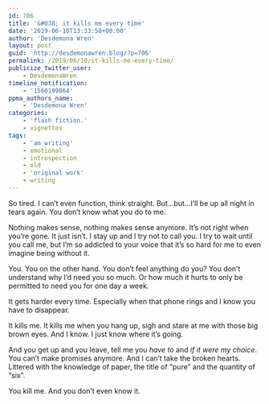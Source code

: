```yaml
---
id: 706
title: '&#038; it kills me every time'
date: '2019-06-10T13:33:50+00:00'
author: 'Desdemona Wren'
layout: post
guid: 'http://desdemonawren.blog/?p=706'
permalink: /2019/06/10/it-kills-me-every-time/
publicize_twitter_user:
    - DesdemonaWren
timeline_notification:
    - '1560199064'
ppma_authors_name:
    - 'Desdemona Wren'
categories:
    - 'flash fiction.'
    - vignettes
tags:
    - 'am writing'
    - emotional
    - introspection
    - old
    - 'original work'
    - writing
---
```


So tired. I can’t even function, think straight. But…but…I’ll be up all night in tears again. You don’t know what you do to me.

Nothing makes sense, nothing makes sense anymore. It’s not right when you’re gone. It just isn’t. I stay up and I try not to call you. I try to wait until you call me, but I’m so addicted to your voice that it’s so hard for me to even imagine being without it.

You. You on the other hand. You don’t feel anything do you? You don’t understand why I’d need you so much. Or how much it hurts to only be permitted to need you for one day a week.

It gets harder every time. Especially when that phone rings and I know you have to disappear.

It kills me. It kills me when you hang up, sigh and stare at me with those big brown eyes. And I know. I just know where it’s going.

And you get up and you leave, tell me you *have to* and *if it were my choice*. You can’t make promises anymore. And I can’t take the broken hearts. Littered with the knowledge of paper, the title of “pure” and the quantity of “six”.

You kill me. And you don’t even know it.